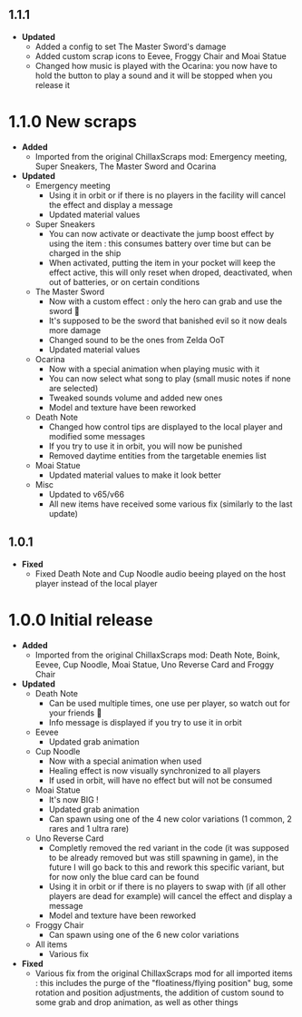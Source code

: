 ## 1.1.1
- **Updated**
    - Added a config to set The Master Sword's damage
    - Added custom scrap icons to Eevee, Froggy Chair and Moai Statue
    - Changed how music is played with the Ocarina: you now have to hold the button to play a sound and it will be stopped when you release it

# 1.1.0 New scraps
- **Added**
    - Imported from the original ChillaxScraps mod: Emergency meeting, Super Sneakers, The Master Sword and Ocarina
- **Updated**
    - Emergency meeting
        - Using it in orbit or if there is no players in the facility will cancel the effect and display a message
        - Updated material values
    - Super Sneakers
        - You can now activate or deactivate the jump boost effect by using the item : this consumes battery over time but can be charged in the ship
        - When activated, putting the item in your pocket will keep the effect active, this will only reset when droped, deactivated, when out of batteries, or on certain conditions
    - The Master Sword
        - Now with a custom effect : only the hero can grab and use the sword 🙂
        - It's supposed to be the sword that banished evil so it now deals more damage
        - Changed sound to be the ones from Zelda OoT
        - Updated material values
    - Ocarina
        - Now with a special animation when playing music with it
        - You can now select what song to play (small music notes if none are selected)
        - Tweaked sounds volume and added new ones
        - Model and texture have been reworked
    - Death Note
        - Changed how control tips are displayed to the local player and modified some messages
        - If you try to use it in orbit, you will now be punished
        - Removed daytime entities from the targetable enemies list
    - Moai Statue
        - Updated material values to make it look better
    - Misc
        - Updated to v65/v66
        - All new items have received some various fix (similarly to the last update)

## 1.0.1
- **Fixed**
    - Fixed Death Note and Cup Noodle audio beeing played on the host player instead of the local player

# 1.0.0 Initial release
- **Added**
    - Imported from the original ChillaxScraps mod: Death Note, Boink, Eevee, Cup Noodle, Moai Statue, Uno Reverse Card and Froggy Chair
- **Updated**
    - Death Note
        - Can be used multiple times, one use per player, so watch out for your friends 🤫
        - Info message is displayed if you try to use it in orbit
    - Eevee
        - Updated grab animation
    - Cup Noodle
        - Now with a special animation when used
        - Healing effect is now visually synchronized to all players
        - If used in orbit, will have no effect but will not be consumed
    - Moai Statue
        - It's now BIG !
        - Updated grab animation
        - Can spawn using one of the 4 new color variations (1 common, 2 rares and 1 ultra rare)
    - Uno Reverse Card
        - Completly removed the red variant in the code (it was supposed to be already removed but was still spawning in game), in the future I will go back to this and rework this specific variant, but for now only the blue card can be found
        - Using it in orbit or if there is no players to swap with (if all other players are dead for example) will cancel the effect and display a message
        - Model and texture have been reworked
    - Froggy Chair
        - Can spawn using one of the 6 new color variations
    - All items
        - Various fix
- **Fixed**
    - Various fix from the original ChillaxScraps mod for all imported items : this includes the purge of the "floatiness/flying position" bug, some rotation and position adjustments, the addition of custom sound to some grab and drop animation, as well as other things

<!---

##

<details><summary>Old versions (click to reveal)</summary>

###

</details>

-->
